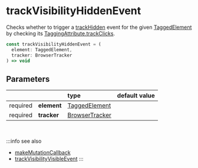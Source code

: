 # trackVisibilityHiddenEvent

Checks whether to trigger a [trackHidden](/tracking/api-reference/eventTrackers/trackHidden.md) event for the given [TaggedElement](/tracking/api-reference/definitions/TaggedElement.md) by checking its [TaggingAttribute.trackClicks](/tracking/api-reference/definitions/TaggingAttribute.md#taggingattributetrackvisibility).

```typescript
const trackVisibilityHiddenEvent = (
  element: TaggedElement, 
  tracker: BrowserTracker
) => void
```

## Parameters
|          |             | type                                                                  | default value
| :-:      | :--         | :--                                                                   | :--           
| required | **element** | [TaggedElement](/tracking/api-reference/definitions/TaggedElement.md) |
| required | **tracker** | [BrowserTracker](/tracking/api-reference/general/BrowserTracker.md)   |

<br />

:::info see also
- [makeMutationCallback](/tracking/api-reference/mutationObserver/makeMutationCallback.md)
- [trackVisibilityVisibleEvent](/tracking/api-reference/mutationObserver/trackVisibilityVisibleEvent.md)
:::
